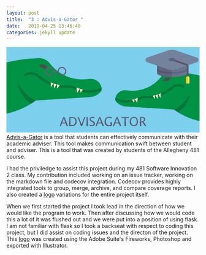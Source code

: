 ```yaml
---
layout: post
title:  "3 : Advis-a-Gator "
date:   2019-04-25 13:46:40
categories: jekyll update
---
```

![alt text](https://raw.githubusercontent.com/GatorEducator/advisagator/master/.github/advisagator.png "Advis-a-Gator")
[Advis-a-Gator] is a tool that students can effectively communicate with their academic adviser. This tool makes communication swift between student and adviser. This is a tool that was created by students of the Allegheny 481 course. 

I had the priviledge to assist this project during my 481 Software Innovation 2 class. My contribution included working on an issue tracker, working on the markdown file and codecov integration. Codecov provides highly integrated tools to group, merge, archive, and compare coverage reports. I also created a [logo] variations for the entire project itself.

When we first started the project I took lead in the direction of how we would like the program to work. Then after discussing how we would code this a lot of it was flushed out and we were put into a position of using flask. I am not familiar with flask so I took a backseat with respect to coding this project, but I did assist on coding issues and the directon of the project. This [logo] was created using the Adobe Suite's Fireworks, Photoshop and exported with Illustrator.

[Advis-a-Gator]: https://github.com/GatorEducator/advisagator
[logo]: https://raw.githubusercontent.com/GatorEducator/advisagator/master/.github/advisagator.png
